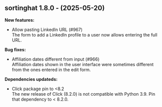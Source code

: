 ## sortinghat 1.8.0 - (2025-05-20)

**New features:**

 * Allow pasting LinkedIn URL (#967)\
   The form to add a LinkedIn profile to a user now allows entering the
   full URL.

**Bug fixes:**

 * Affiliation dates different from input (#966)\
   Affiliation dates shown in the user interface were sometimes different
   from the ones entered in the edit form.

**Dependencies updateds:**

 * Click package pin to <8.2\
   The new release of Click (8.2.0) is not compatible with Python 3.9.
   Pin that dependency to < 8.2.0.

